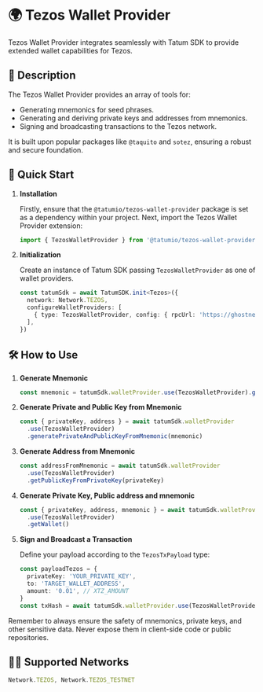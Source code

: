 # 🌍 Tezos Wallet Provider

Tezos Wallet Provider integrates seamlessly with Tatum SDK to provide extended wallet capabilities for Tezos.

## 📖 Description

The Tezos Wallet Provider provides an array of tools for:

- Generating mnemonics for seed phrases.
- Generating and deriving private keys and addresses from mnemonics.
- Signing and broadcasting transactions to the Tezos network.

It is built upon popular packages like `@taquito` and `sotez`, ensuring a robust and secure foundation.

## 🚀 Quick Start

1. **Installation**

   Firstly, ensure that the `@tatumio/tezos-wallet-provider` package is set as a dependency within your project. Next, import the Tezos Wallet Provider extension:

   ```typescript
   import { TezosWalletProvider } from '@tatumio/tezos-wallet-provider'
   ```

2. **Initialization**

   Create an instance of Tatum SDK passing `TezosWalletProvider` as one of wallet providers.

   ```typescript
   const tatumSdk = await TatumSDK.init<Tezos>({
     network: Network.TEZOS,
     configureWalletProviders: [
       { type: TezosWalletProvider, config: { rpcUrl: 'https://ghostnet.ecadinfra.com' } },
     ],
   })
   ```

## 🛠️ How to Use

1. **Generate Mnemonic**

   ```typescript
   const mnemonic = tatumSdk.walletProvider.use(TezosWalletProvider).generateMnemonic()
   ```

2. **Generate Private and Public Key from Mnemonic**

   ```typescript
   const { privateKey, address } = await tatumSdk.walletProvider
     .use(TezosWalletProvider)
     .generatePrivateAndPublicKeyFromMnemonic(mnemonic)
   ```

3. **Generate Address from Mnemonic**

   ```typescript
   const addressFromMnemonic = await tatumSdk.walletProvider
     .use(TezosWalletProvider)
     .getPublicKeyFromPrivateKey(privateKey)
   ```

4. **Generate Private Key, Public address and mnemonic**

   ```typescript
   const { privateKey, address, mnemonic } = await tatumSdk.walletProvider
     .use(TezosWalletProvider)
     .getWallet()
   ```

5. **Sign and Broadcast a Transaction**

   Define your payload according to the `TezosTxPayload` type:

   ```typescript
   const payloadTezos = {
     privateKey: 'YOUR_PRIVATE_KEY',
     to: 'TARGET_WALLET_ADDRESS',
     amount: '0.01', // XTZ_AMOUNT
   }
   const txHash = await tatumSdk.walletProvider.use(TezosWalletProvider).signAndBroadcast(payloadTezos)
   ```

Remember to always ensure the safety of mnemonics, private keys, and other sensitive data. Never expose them in client-side code or public repositories.

## 🔗🔗 Supported Networks

```typescript
Network.TEZOS, Network.TEZOS_TESTNET
```
